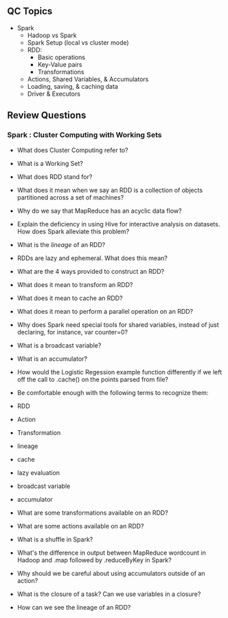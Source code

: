 ## QC Topics
- Spark
    - Hadoop vs Spark
    - Spark Setup (local vs cluster mode)
    - RDD:
        - Basic operations
        - Key-Value pairs
        - Transformations
    - Actions, Shared Variables, & Accumulators
    - Loading, saving, & caching data
    - Driver & Executors
    
## Review Questions
### Spark : Cluster Computing with Working Sets
- What does Cluster Computing refer to?
- What is a Working Set?
- What does RDD stand for?
- What does it mean when we say an RDD is a collection of objects partitioned across a set of machines?
- Why do we say that MapReduce has an acyclic data flow?
- Explain the deficiency in using Hive for interactive analysis on datasets.  How does Spark alleviate this problem?
- What is the *lineage* of an RDD?
- RDDs are lazy and ephemeral.  What does this mean?
- What are the 4 ways provided to construct an RDD?
- What does it mean to transform an RDD?
- What does it mean to cache an RDD?
- What does it mean to perform a parallel operation on an RDD?
- Why does Spark need special tools for shared variables, instead of just declaring, for instance, var counter=0?
- What is a broadcast variable?
- What is an accumulator?
- How would the Logistic Regession example function differently if we left off the call to .cache() on the points parsed from file?

- Be comfortable enough with the following terms to recognize them:
- RDD
- Action
- Transformation
- lineage
- cache
- lazy evaluation
- broadcast variable
- accumulator

- What are some transformations available on an RDD?
- What are some actions available on an RDD?
- What is a shuffle in Spark?
- What's the difference in output between MapReduce wordcount in Hadoop and .map followed by .reduceByKey in Spark?
- Why should we be careful about using accumulators outside of an action?
- What is the closure of a task?  Can we use variables in a closure?
- How can we see the lineage of an RDD?
